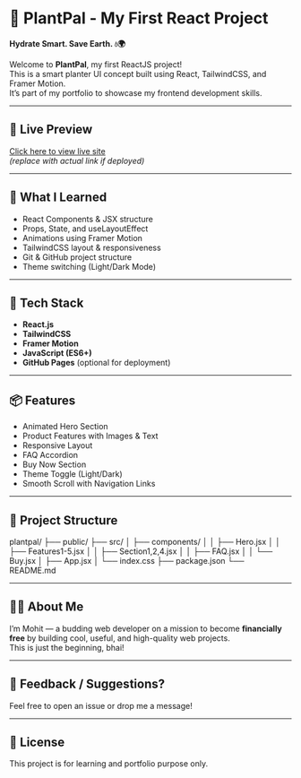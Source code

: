# 🌿 PlantPal - My First React Project

**Hydrate Smart. Save Earth. 💧🌍**

Welcome to **PlantPal**, my first ReactJS project!  
This is a smart planter UI concept built using React, TailwindCSS, and Framer Motion.  
It’s part of my portfolio to showcase my frontend development skills.

---

## 🚀 Live Preview

[Click here to view live site](https://your-github-username.github.io/plantpal/)  
*(replace with actual link if deployed)*

---

## 🧠 What I Learned

- React Components & JSX structure
- Props, State, and useLayoutEffect
- Animations using Framer Motion
- TailwindCSS layout & responsiveness
- Git & GitHub project structure
- Theme switching (Light/Dark Mode)

---

## 🔧 Tech Stack

- **React.js**
- **TailwindCSS**
- **Framer Motion**
- **JavaScript (ES6+)**
- **GitHub Pages** (optional for deployment)

---

## 📦 Features

- Animated Hero Section
- Product Features with Images & Text
- Responsive Layout
- FAQ Accordion
- Buy Now Section
- Theme Toggle (Light/Dark)
- Smooth Scroll with Navigation Links

---

## 📁 Project Structure

plantpal/
├── public/
├── src/
│ ├── components/
│ │ ├── Hero.jsx
│ │ ├── Features1-5.jsx
│ │ ├── Section1,2,4.jsx
│ │ ├── FAQ.jsx
│ │ └── Buy.jsx
│ ├── App.jsx
│ └── index.css
├── package.json
└── README.md


---

## 🙋‍♂️ About Me

I’m Mohit — a budding web developer on a mission to become **financially free** by building cool, useful, and high-quality web projects.  
This is just the beginning, bhai!

---

## 💬 Feedback / Suggestions?

Feel free to open an issue or drop me a message!

---

## 📜 License

This project is for learning and portfolio purpose only.

